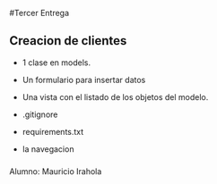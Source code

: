 #Tercer Entrega 

## Creacion de clientes

- 1 clase en models.
- Un formulario para insertar datos 
- Una vista con el listado de los objetos del modelo.

- .gitignore
- requirements.txt
- la navegacion


###
Alumno: Mauricio Irahola